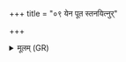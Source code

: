 +++
title = "०९ येन पूत स्तनयित्नुर्"

+++
<details><summary>मूलम् (GR)</summary>

येन पूत स्तनयित्नुर्  
अपां वत्सः प्रजापतिः ।  
(…) ॥ +++(see 9.25.1cd)+++
</details>